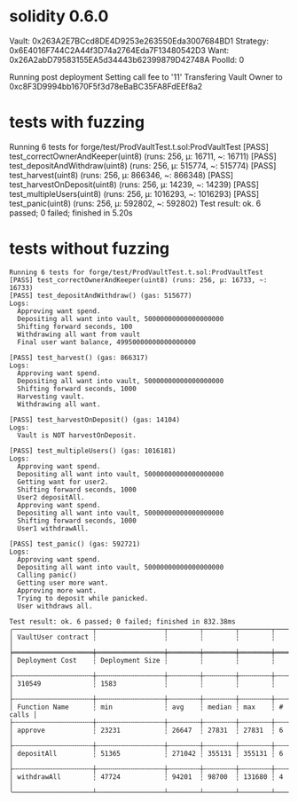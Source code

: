 # solidity 0.6.0

Vault: 0x263A2E7BCcd8DE4D9253e263550Eda3007684BD1
Strategy: 0x6E4016F744C2A44f3D74a2764Eda7F13480542D3
Want: 0x26A2abD79583155EA5d34443b62399879D42748A
PoolId: 0

Running post deployment
Setting call fee to '11'
Transfering Vault Owner to 0xc8F3D9994bb1670F5f3d78eBaBC35FA8FdEEf8a2

# tests with fuzzing

Running 6 tests for forge/test/ProdVaultTest.t.sol:ProdVaultTest
[PASS] test_correctOwnerAndKeeper(uint8) (runs: 256, μ: 16711, ~: 16711)
[PASS] test_depositAndWithdraw(uint8) (runs: 256, μ: 515774, ~: 515774)
[PASS] test_harvest(uint8) (runs: 256, μ: 866346, ~: 866348)
[PASS] test_harvestOnDeposit(uint8) (runs: 256, μ: 14239, ~: 14239)
[PASS] test_multipleUsers(uint8) (runs: 256, μ: 1016293, ~: 1016293)
[PASS] test_panic(uint8) (runs: 256, μ: 592802, ~: 592802)
Test result: ok. 6 passed; 0 failed; finished in 5.20s

# tests without fuzzing

```
Running 6 tests for forge/test/ProdVaultTest.t.sol:ProdVaultTest
[PASS] test_correctOwnerAndKeeper(uint8) (runs: 256, μ: 16733, ~: 16733)
[PASS] test_depositAndWithdraw() (gas: 515677)
Logs:
  Approving want spend.
  Depositing all want into vault, 50000000000000000000
  Shifting forward seconds, 100
  Withdrawing all want from vault
  Final user want balance, 49950000000000000000

[PASS] test_harvest() (gas: 866317)
Logs:
  Approving want spend.
  Depositing all want into vault, 50000000000000000000
  Shifting forward seconds, 1000
  Harvesting vault.
  Withdrawing all want.

[PASS] test_harvestOnDeposit() (gas: 14104)
Logs:
  Vault is NOT harvestOnDeposit.

[PASS] test_multipleUsers() (gas: 1016181)
Logs:
  Approving want spend.
  Depositing all want into vault, 50000000000000000000
  Getting want for user2.
  Shifting forward seconds, 1000
  User2 depositAll.
  Approving want spend.
  Depositing all want into vault, 50000000000000000000
  Shifting forward seconds, 1000
  User1 withdrawAll.

[PASS] test_panic() (gas: 592721)
Logs:
  Approving want spend.
  Depositing all want into vault, 50000000000000000000
  Calling panic()
  Getting user more want.
  Approving more want.
  Trying to deposit while panicked.
  User withdraws all.

Test result: ok. 6 passed; 0 failed; finished in 832.38ms
╭────────────────────┬─────────────────┬────────┬────────┬────────┬─────────╮
│ VaultUser contract ┆                 ┆        ┆        ┆        ┆         │
╞════════════════════╪═════════════════╪════════╪════════╪════════╪═════════╡
│ Deployment Cost    ┆ Deployment Size ┆        ┆        ┆        ┆         │
├╌╌╌╌╌╌╌╌╌╌╌╌╌╌╌╌╌╌╌╌┼╌╌╌╌╌╌╌╌╌╌╌╌╌╌╌╌╌┼╌╌╌╌╌╌╌╌┼╌╌╌╌╌╌╌╌┼╌╌╌╌╌╌╌╌┼╌╌╌╌╌╌╌╌╌┤
│ 310549             ┆ 1583            ┆        ┆        ┆        ┆         │
├╌╌╌╌╌╌╌╌╌╌╌╌╌╌╌╌╌╌╌╌┼╌╌╌╌╌╌╌╌╌╌╌╌╌╌╌╌╌┼╌╌╌╌╌╌╌╌┼╌╌╌╌╌╌╌╌┼╌╌╌╌╌╌╌╌┼╌╌╌╌╌╌╌╌╌┤
│ Function Name      ┆ min             ┆ avg    ┆ median ┆ max    ┆ # calls │
├╌╌╌╌╌╌╌╌╌╌╌╌╌╌╌╌╌╌╌╌┼╌╌╌╌╌╌╌╌╌╌╌╌╌╌╌╌╌┼╌╌╌╌╌╌╌╌┼╌╌╌╌╌╌╌╌┼╌╌╌╌╌╌╌╌┼╌╌╌╌╌╌╌╌╌┤
│ approve            ┆ 23231           ┆ 26647  ┆ 27831  ┆ 27831  ┆ 6       │
├╌╌╌╌╌╌╌╌╌╌╌╌╌╌╌╌╌╌╌╌┼╌╌╌╌╌╌╌╌╌╌╌╌╌╌╌╌╌┼╌╌╌╌╌╌╌╌┼╌╌╌╌╌╌╌╌┼╌╌╌╌╌╌╌╌┼╌╌╌╌╌╌╌╌╌┤
│ depositAll         ┆ 51365           ┆ 271042 ┆ 355131 ┆ 355131 ┆ 6       │
├╌╌╌╌╌╌╌╌╌╌╌╌╌╌╌╌╌╌╌╌┼╌╌╌╌╌╌╌╌╌╌╌╌╌╌╌╌╌┼╌╌╌╌╌╌╌╌┼╌╌╌╌╌╌╌╌┼╌╌╌╌╌╌╌╌┼╌╌╌╌╌╌╌╌╌┤
│ withdrawAll        ┆ 47724           ┆ 94201  ┆ 98700  ┆ 131680 ┆ 4       │
╰────────────────────┴─────────────────┴────────┴────────┴────────┴─────────╯
```
